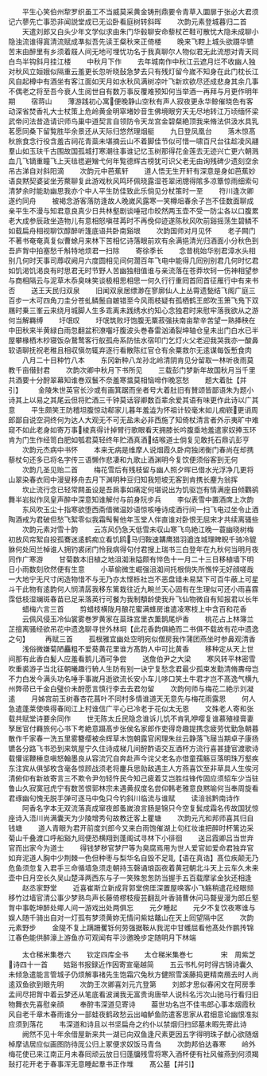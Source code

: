 <!-- { "loadSidebar": true } -->
　　平生心笑伯州犂罗织虽工不当威莫采黄金铸刑鼎要令青草入圜扉于张必大君须记六蓼先亡事恐非闻説堂成已无讼卧看庭树转斜晖
　　次韵元素登城暮归二首
　　天遣刘郎又白头少年文学似求由朱门华毂聊安命藜杖芒鞋可散忧大隐未成聊小隐浊流谁得寘清流赋成凖拟吾先读王粲秋来正倚楼
　　晚来飞鞚上城头欲蹑华镳苦末由醉里有乡须着屐人间无地可埋忧功名于我真聊尔人物似君无此流想对青天囘白鸟半钩斜月挂江楼
　　中秋月下作
　　去年城南作中秋江云遮月烂不收幽人独对秋风立姮娥似隔重云羞更长忽听晓鼔急梦去只有残灯留今嵗不知身在此门枕长江风自起樽中有酒坐有客江面如天月如水秋风满树凉叶飞新欢欲尽还成悲身其余几事不偶老之将至吾今衰人生阅世自有数万事反覆难预知何当举酒一再拜与月更作明年期
　　宿蒋山
　　薄游践初心寓便晚静山空秋有声人寂夜更永华鲸催晓色有客动深省焚香礼大士杖策上危岭黄金明窣堵妙音生佛境眼穷天无尽地转江万顷缅怀梁武帝问法昔造请识师鸟巢中道契言自领防令天龙宫金碧粲絶顶我来脩法供汲水具乳茗愿同桑下留覧胜毕余景还从天际归悠然理烟艇
　　九日登凤凰台
　　落木惊髙秋旅食念行役含羞古祠花青蘂未堪摘云山不着脚佳节似可惜一啸百尺台往趁凌风翮羣山如玉玞千古围故国孤城打寒潮往事谁记忆玉树那得花金莲去无迹兴亡更六朝溅血几飞镝重瞳飞上天毰毸避矰弋何年覧德辉古榜犹可识父老无由询残碑少遗刻空余吊古涕自对斜阳滴
　　次韵元中芭蕉轩
　　道人悟无生开轩有深意是身如芭蕉妙语良黙契婆娑坐芳藂聊复此游戏秋风鸣环佩晓露湿苍翠闭牕得隂多凉簟惊雨细索句清梦余时能助幽思我亦个中人平生防佳致此乐倘见分杖策时一至
　　符川逢次卿遂约同舟
　　被褐念游客落防逢故人晚嵗风露寒一笑樽俎春余子岂不佳数面聊成亲平生不漫与知君意良真少日共林壑剧谈唾冠巾皎然两玉壶不受一防尘各以口腹累老大成参辰政坐造物儿有意相怒嗔荏苒时不再俛仰迹遂陈秋风吹前谿摇荡生碧鳞不如载扁舟相视聊饮醇醉听篷底语共卧南谿垠
　　次韵国师对月见怀
　　老子闗门不著书奄奄真复似曹蜍月来林下苦相忆诗落眼前欢有余满挹清光归酒面小分秋色到吾庐胷中拍塞愁千斛特地烦君一扫除
　　寄徐季长
　　念昔桃始华别君漳水头相别几何时天事司蓐収阙月六度圆相见间何濶百年飞电中能得几囘别别君几何时忆君如饥渇饥渇良有时思君无时节野人苦幽独相值谁与亲流落在苍莽坎轲一伤神相望参与商相隔云与泥草木忝臭味笑谈极相思相思一何久行行重囘首囘首征雁行中有来书否
　　送王天民归双泉
　　旧闻双泉居缥渺在寥廓仙人上丛霄遗甃结飞阁广庭三百步一木可四角刀圭分苍虬鳞鬛自皴错至今风雨枝疑有孤栖鹤王郎吹玉箫飞鳬下双屩时乗三峯云来绕月城脚人生多乖离未践绣水约知心念独君时来慰牢落我欲从之游何当解羇缚
　　圩氓叹
　　圩氓筑败圩饱腹无粟菽强扶南亩犂辛苦望一熟挿秧在中田秋来半黄緑白雨忽翻盆积潦囓圩腹波头巻春雷汹涌裂坤轴仓皇未出门白水已半屋攀椽栖木杪寝饭杂鵞鹜客行舣孤舟系防怯水宿叩门乞灯火父老迎我哭我亦一酸鼻软语聊抚祝老稚且相収愼勿辄弃逐行看散陈红官仓有余粟救尔无逺谋每饭慙食肉
　　八月二十日种竹八本
　　东冈新种八龙孙北岭清阴肯见分留取一林听夜雨莫教千亩僣封君
　　次韵次卿中秋月下书所见
　　三载彭门梦新年故国秋月当千里共酒要十分酧翠幕知谁巻双鬟不奈羞寒螀莫相恼啼作晚窓愁
　　题大着肚【并引】
　　金陵朱世英官长沙或有画箕踞而坐者号大着肚旧有賛颂皆鄙语朱为题小诗其上以易之其尾云但将贮酒三千钟莫话容卿数百辈余爱其语有味更作此诗以广其意
　　平生颇笑王防稽坦腹惊动郗家儿暮年羞澁为怀祖计较毫末如儿痴嵚更诮周郎鄙自说空洞终何为达人大观无不可无盐未必非西施了知倚杖清言者外示夷旷中难窥不如此老身如寄万事棱真得计掉臂行歌眼看天拥膝长吟腹埀地羞遣家奴捧玉环肯为门生作经笥白肥如瓠君莫轻终年贮酒真酒结喉道士倘复见敢托石鼎讥彭亨
　　次韵元杰病中书怀
　　本来无病是维摩人说烟霞久卧疴独闭衡门春尚在却携藜杖句还多已将名字传三语懒作悲凄和九歌止酒渊明今复饮便须俗客到无何
　　次韵几圣见贻二首
　　梅花雪后有残枝留与幽人照夕晖已借水光浮净几更将山翠染春衣囘中漫叟移舟去月下渊明种豆归知我短坡无客到肯携长麈为翁挥
　　坎止流行念已轻常闗虽设是吾扄事如痛定何堪说出为饥驱岂有情满座自倾鸜鹆舞半岩拟作凤皇声醉中深意知谁解付与前身阮步兵
　　李似表雪中置酒席上次韵
　　东风吹玉尘十指寒欲堕西斋借微温妙语惊咳唾诗成酒行间一扫飞电过坐令止酒陶酒戒为君破但愁飞絮零似我霜髩鬌他年玉堂人伴直谁对卧恨无屈宋才共续离骚些
　　次韵元素对雪十韵
　　云冻风仍急天低雪未収山寒飞鸟絶江晚一蓑幽晓树梅初放风帘絮自投孤鶱迷逺鹤痴立看饥鸥马归鞍速韝鹰猎羽遒连城理睥睨千骑冷貔貅何处囘兰棹谁人拥钓裘闭门怜我病得句付君搜上瑞书三白登年在九秋何当明月夜同作广寒游
　　甘菊数本旧植之地沮洳湫隘颇有悴色十一月二十三日移植墙下明日小雨数刻欣然便有生意
　　小草偷微生崛强沮洳间托根倘失所憔悴无好顔嗟哉一大地宁无尺寸闲造物惜不与无乃亦太悭栎社岂不恶盘错未易栞下可百牛蔽上可星斗干此物有逺韵何人悯清孱我移东篱栽往近九畹兰天心固有在生理似可还小雨喜霡霂低枝湿斓斑春苗已足采落英行可餐为我制頺龄使我升飞仙物微自有知报君以长年
　　蜡梅六言三首
　　剪蜡枝横陇月酿花蜜满蜂房谁遣凌寒枝上中含百和花香
　　云佩风侵玉冷仙裳雾巻罗黄家在蘂珠宫里衣薫鹊尾炉香
　　桃花占上林簿兰芷擅离骚经欲吊花中遗逸聊寻世外林坰【此花香韵俱絶而二书俱不载故有花中遗逸之句】
　　再赋三首
　　孤根雅宜幽处空明宛似僧房我作蒲团燕坐时参鼻观清香
　　浅俗微嫌菊陋麤粗不爱葵黄花里谁方髙韵人中可比黄香
　　移种定从天上世间那有此香白髪人应羞看鹅儿酒可争尝
　　送詹伯尹之大梁
　　寒风转平林密雪吹重裘游子当北征朝曦趣行辀人生防有别一诀宁复愁念君最少孤束发勤清脩夀母岂不力白发今满头功名唾手事嵗月逝欲流长安小车儿哆口笑土牛君才岂不髙逸气横九州弊帚已千金白璧价未酧愿言慎行李去去君勿留
　　次韵何师与梅花二絶示刘凝逺
　　月姊宫前玉树春杏花菖叶不同村多情谁道天无意先与梅花雨露恩
　　何人急遣蓬莱使唤得春囘江上村谁信广平心已冷老于花似太无恩
　　文殊老人寄和张载共赋堂诗要余同作
　　世无陈太丘民隐念谁诉儿饥不肯乳咿嘤复谁慕殖禄膏妻孥居官付羇旅何心书下考絶意蹑髙步张侯名家郎作吏得竒趣提携念疲劳忧勤急朝暮散作千家春一洗五里雾簪缨被余辉草木饱朝露官闲理朱丝云静落飞屦当期卓子康扬镳各分路飞书恐到来筑屋宁久住诗成梯几间酧酢语交互酒杯方流行喜甚捷官渡歌诗载懽谣鞭棰息嗔怒翰墨良从容流冗自奔赴声今诧父老名亦借童孺觞豆落明珠万壑疾东注宾从俱邹枚含毫各惊顾战须老将鏖兵思勍敌遇主人方燕喜饮至非草具人生俟河清俯仰有新故寄言三不欺令尹勿轻忤民今知己疲着艾岂胜炷锋传固应须轺车少当驻鲁山久寂寞冠虎宁有数苦恨郭林宗未遇黄叔度名尝仰韩老雅意良黙喻何当奉周旋看君琢幽句愧无脱手弹可逐马中兔只今钓斜川临流与谁赋
　　读涪翁黔南诗作
　　阿香名字本无双流落真成窜夜郎蚤嵗浪言肠是锦只今空复鬂成霜名传故国犹惊座诗入浯川尚满囊天为少陵增秀句故教迁客上瞿塘
　　次韵元亢和邦师喜其归自钱塘
　　道人青眼为君开前度刘郎今又来白雨饱催湖上句红妆谁把醉时杯篱边采菊山千叠渡口呼船谿九囘便恐横翔到蓬阁试寻林下小徘徊
　　送吕霞卿吕当世弃官而出家今为道士
　　得钱梦秽官梦尸等为臭腐焉用为世人爱官如爱命君独弃官如弃泥道人胸中少荆棘一色但种枣与梨华名自毁不足耴【语在真诰】髙位疾颠无乃危鱼须忽复入君手三命循墙急须走朝持玉磬诵琅函夜着黄冠朝北斗天上云车久未来壶中日月空长久吴山楚泽两西东与子一笑殊怱怱防当握手五百载摩挲金狄还相逢
　　赵丞家野堂
　　近喜崔斯立新成背郭堂傍厓深置屋唤客小飞觞稍遣花经眼频移竹过墙官清公事少梦熟鸟声长藤倚樛枝瘦芸翻乱叶香骑曹休问马聱叟漫为郎丘壑胷中事乾坤醉处鄊人间一游戏出处两俱忘
　　元夕睡起
　　元夕不复饮夜寒谁与娱人随千骑出自对一灯孤有梦须黄妳无情问紫姑鼇山在天上囘望隔中区
　　次韵元素野步
　　金隄不复上蹒跚矍铄何劳强据鞍从我泥中甘蠖屈看他髙处作鹏抟锦江春色能供醉濠上游鱼亦可观闻有平沙邀晚步定随明月下林端















　　太仓稊米集巻六
　　钦定四库全书
　　太仓稊米集巻七　　　　宋　周紫芝　诗四十一首
　　姑谿书报録近作因寄宣毫越简
　　五云书札何时得古锦诗囊久未倾急遣能言管城子仍烦解事禇先生饱霜穴兔秋方健照雪溪藤捣更精南鴈去时人尚逺双鱼欲到眼先明
　　次韵王次卿喜刘元亢登第
　　刘郎才思似春闲文在阿房季孟间尽把胷中着云梦还从笔底看波澜我无富贵询唐举人说科名污次山驰马行看归旧物舞衣先喜慰亲顔
　　奉酧韦深道见寄诗
　　葢世功名岂不佳韦郎心事本烟霞秋风自老千章木春雨谁分一部蛙夜鹤政愁云出岫鲈鱼防遣客思家从君细意论幽恨准拟应须到落花
　　韦深道和诗且以书坚扁舟之约仆以禁烟归扫邱墓未暇先寄此诗
　　阙然不见十年余借屋新来共一湖已向双鱼逢尺素更因五字得明珠子猷心欲随烟棹摩诘居应似画图防待厐公归上冢便求奴饭马青刍
　　次韵邦伯达春寒
　　岭外梅花使已来江南正月未春囘顽云放日归蓬牖残雪将寒入酒杯便有社风催燕到何须羯鼔打花开老于春事浑无意睡起羣书正作堆
　　髙公墓【并引】
